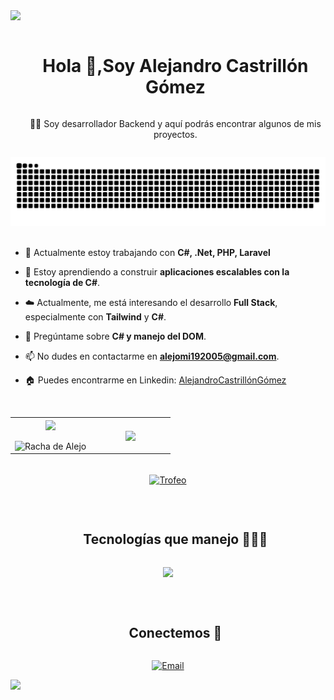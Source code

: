 <!--horizontal divider(gradiant)-->
<img src="https://user-images.githubusercontent.com/73097560/115834477-dbab4500-a447-11eb-908a-139a6edaec5c.gif">

<!--h1 without bottom border-->
<div id="user-content-toc">
  <ul align="center">
    <summary><h1 style="display: inline-block">Hola 👋,Soy Alejandro Castrillón Gómez</h1></summary>
    <p style="display: inline-block">👨‍💻 Soy desarrollador Backend y aquí podrás encontrar algunos de mis proyectos.</p>
    
  </ul>
</div>


<!--- snake -->
<!--- Snake -->
<div align="center">
  <img src="https://github.com/Platane/snk/raw/output/github-contribution-grid-snake.svg" alt="snake" />
</div>

<br>

<!--Intro start-->
- 🔭 Actualmente estoy trabajando con **C#, .Net, PHP, Laravel**

- 🌱 Estoy aprendiendo a construir **aplicaciones escalables con la tecnología de C#**.

- ☁️ Actualmente, me está interesando el desarrollo **Full Stack**, especialmente con **Tailwind** y **C#**.

- 💬 Pregúntame sobre **C# y manejo del DOM**.

- 📫 No dudes en contactarme en **alejomi192005@gmail.com**.

- 🏠 Puedes encontrarme en Linkedin: [AlejandroCastrillónGómez](https://www.linkedin.com/in/alejandro-castrill%C3%B3n-g%C3%B3mez-15052b324/)
<!--Intro end-->


<br>

<!--- stats & Trophy (start) -->
<p align="center">
<p align="center">
  <!--- stats (start) -->
<table align="center">
<tr border="none">
<td width="50%" align="center">
  
  <img align="center" src="https://github-readme-stats.vercel.app/api?username=CODEALEJO&theme=dark&show_icons=true&count_private=true" />
  <br></br>
  <img title="🔥 Obtén estadísticas de tus rachas en git.io/streak-stats" alt="Racha de Alejo" src="https://github-readme-streak-stats.herokuapp.com/?user=CODEALEJO&theme=dark&hide_border=false" /> 
</td>

<td width="50%" align="center">

  <img align="center" src="https://github-readme-stats.anuraghazra1.vercel.app/api/top-langs/?username=CODEALEJO&theme=dark&hide_border=false&no-bg=true&no-frame=true&langs_count=10"/>
  
  </td>
</tr>
</table>
<!--- stats (end) -->
<br>
<!--- trophy (start) -->
<div align=center>
  <a href="https://github.com/ryo-ma/github-profile-trophy" title="Go to Source">
      <img align="center" width=84% src="https://github-profile-trophy.vercel.app/?username=C&theme=radical&row=1&column=7&margin-h=15&margin-w=5&no-bg=true" alt="Trofeo" />
    </a>
</div>
<!--- trophy (start) -->


</p>        
<!--- stats (end) -->

<br>

<!--h1 without bottom border-->
<div id="user-content-toc">
  <ul align="center">
    <summary><h2 style="display: inline-block">Tecnologías que manejo 👨🏻‍💻</h2></summary>
  </ul>
</div>

<!--tech stack icons-->
<p align="center">
  <a href="https://skillicons.dev">
    <img src="https://skillicons.dev/icons?i=git,css,cs,bootstrap,dotnet,laravel,php,discord,docker,postgres,figma,github,html,js,mysql,py,tailwind,vscode,&perline=14" />
  </a>
</p>

<br>

<!-- Connect with me -->
<!--h2 without bottom border-->
<div id="user-content-toc">
  <ul align="center">
    <summary><h2 style="display: inline-block">Conectemos 🤝</h2></summary>
  </ul>
</div>

<!--icons and links-->
<p align="center">
  <a href="https://www.linkedin.com/in/alejandro-castrill%C3%B3n-g%C3%B3mez-15052b324/"/></a>
  <a href="https://www.instagram.com/_xlejoo_cg_/"/></a>
  <a href="https://discord.com/channels/@me"/></a>
  <a href="mailto:alejomi192005@gmail.com"><img alt="Email" title="Email" src="https://img.shields.io/badge/-Email-D14836?style=for-the-badge&logo=gmail&logoColor=white"/></a>
</p>

<!--horizontal divider(gradiant)-->
<img src="https://user-images.githubusercontent.com/73097560/115834477-dbab4500-a447-11eb-908a-139a6edaec5c.gif">

